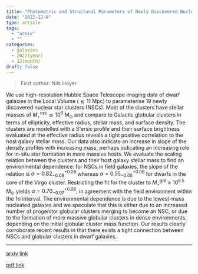 ```yaml
---
title: "Photometric and Structural Parameters of Newly Discovered Nuclear Star Clusters in Local Volume Galaxies"
date: "2022-12-8"
type: article
tags:
  - "arxiv"
  - ""
categories:
  - galaxies
  - 2022(year)
  - 12(month)
draft: false
---
```


> First author: Nils Hoyer

 We use high-resolution Hubble Space Telescope imaging data of dwarf galaxies
in the Local Volume ($\lesssim 11$ Mpc) to parameterise 19 newly discovered
nuclear star clusters (NSCs). Most of the clusters have stellar masses of
$M_{\star}^{nsc} \lesssim 10^6$ M$_{\odot}$ and compare to Galactic globular
clusters in terms of ellipticity, effective radius, stellar mass, and surface
density. The clusters are modelled with a S\'ersic profile and their surface
brightness evaluated at the effective radius reveals a tight positive
correlation to the host galaxy stellar mass. Our data also indicate an increase
in slope of the density profiles with increasing mass, perhaps indicating an
increasing role for in-situ star formation in more massive hosts. We evaluate
the scaling relation between the clusters and their host galaxy stellar mass to
find an environmental dependence: for NSCs in field galaxies, the slope of the
relation is $\alpha = 0.82^{+0.08}_{-0.08}$ whereas $\alpha =
0.55^{+0.06}_{-0.05}$ for dwarfs in the core of the Virgo cluster. Restricting
the fit for the cluster to $M_{\star}^{gal} \geq 10^{6.5}$ M$_{\odot}$ yields
$\alpha = 0.70^{+0.08}_{-0.07}$, in agreement with the field environment within
the $1\sigma$ interval. The environmental dependence is due to the lowest-mass
nucleated galaxies and we speculate that this is either due to an increased
number of progenitor globular clusters merging to become an NSC, or due to the
formation of more massive globular clusters in dense environments, depending on
the initial globular cluster mass function. Our results clearly corroborate
recent results in that there exists a tight connection between NSCs and
globular clusters in dwarf galaxies.

---
[arxiv link](http://arxiv.org/abs/2212.04151v1)

[pdf link](http://arxiv.org/pdf/2212.04151v1)